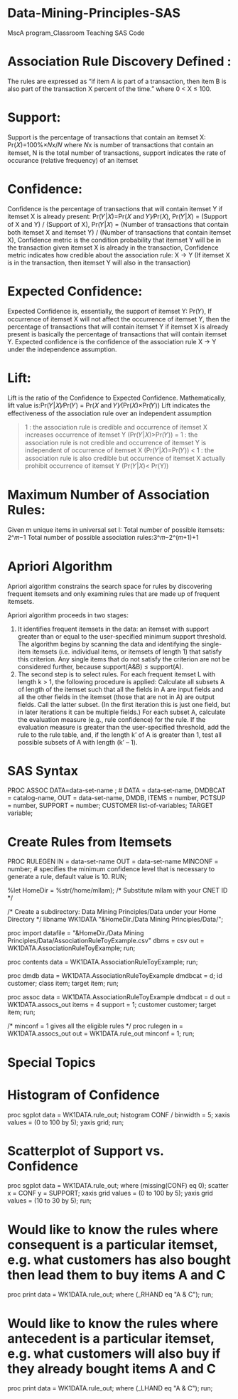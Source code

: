 # Data-Mining-Principles-SAS
MscA program_Classroom Teaching SAS Code 

# Association Rule Discovery Defined :
The rules are expressed as “if item A is part of a transaction, then item B is also part of the transaction X percent of the time.” where 0 < X ≤ 100.

# Support: 
Support is the percentage of transactions that contain an itemset X: Pr(𝑋)=100%×𝑁x/𝑁 where 𝑁x is number of transactions that contain an itemset, N is the total number of transactions, support indicates the rate of occurance (relative frequency) of an itemset

# Confidence: 
Confidence is the percentage of transactions that will contain itemset Y if itemset X is already present: Pr(𝑌|𝑋)=Pr(𝑋 and 𝑌)∕Pr(𝑋), Pr(𝑌|𝑋) = (Support of X and Y) / (Support of X), Pr(𝑌|𝑋) = (Number of transactions that contain both itemset X and itemset Y) / (Number of transactions that contain itemset X), Confidence metric is the condition probability that itemset Y will be in the transaction given itemset X is already in the transaction, Confidence metric indicates how credible about the association rule: X → Y (If itemset X is in the transaction, then itemset Y will also in the transaction)

# Expected Confidence: 
Expected Confidence is, essentially, the support of itemset Y: Pr(𝑌), If occurrence of itemset X will not affect the occurrence of itemset Y, then the percentage of transactions that will contain itemset Y if itemset X is already present is basically the percentage of transactions that will contain itemset Y. Expected confidence is the confidence of the association rule X → Y under the independence assumption. 

# Lift: 
Lift is the ratio of the Confidence to Expected Confidence. Mathematically, lift value is:Pr(𝑌|𝑋)∕Pr(𝑌)  = Pr(𝑋 and 𝑌)∕(Pr(𝑋)×Pr(𝑌)) Lift indicates the effectiveness of the association rule over an independent assumption
> 1 :  the association rule is credible and occurrence of itemset X increases occurrence of itemset Y (Pr(𝑌|𝑋)>Pr(𝑌)) 
= 1 : the association rule is not credible and occurrence of itemset Y is independent of occurrence of itemset X (Pr(𝑌|𝑋)=Pr(𝑌)) 
< 1 : the association rule is also credible but occurrence of itemset X actually prohibit occurrence of itemset Y (Pr(𝑌|𝑋)< Pr(Y))

# Maximum Number of Association Rules: 
Given m unique items in universal set I:
Total number of possible itemsets: 2^𝑚−1
Total number of possible association rules:3^𝑚−2^(𝑚+1)+1

# Apriori Algorithm 
Apriori algorithm constrains the search space for rules by discovering frequent itemsets and only examining rules that are made up of frequent itemsets.

Apriori algorithm proceeds in two stages:
1. It identifies frequent itemsets in the data: an itemset with support greater than or equal to the user-specified minimum support threshold. The algorithm begins by scanning the data and identifying the single-item itemsets (i.e. individual items, or itemsets of length 1) that satisfy this criterion. Any single items that do not satisfy the criterion are not be considered further, because support(A&B) ≤ support(A).
2. The second step is to select rules. For each frequent itemset L with length k > 1, the following procedure is applied: Calculate all subsets A of length of the itemset such that all the fields in A are input fields and all the other fields in the itemset (those that are not in A) are output fields. Call the latter subset. (In the first iteration this is just one field, but in later iterations it can be multiple fields.) For each subset A, calculate the evaluation measure (e.g., rule confidence) for the rule. If the evaluation measure is greater than the user-specified threshold, add the rule to the rule table, and, if the length k’ of A is greater than 1, test all possible subsets of A with length (k’ – 1).


# SAS Syntax 

PROC ASSOC DATA=data-set-name <options>; # DATA = data-set-name, DMDBCAT = catalog-name, OUT = data-set-name, DMDB,  ITEMS = number, PCTSUP = number, SUPPORT = number;
CUSTOMER list-of-variables;
TARGET variable;

# Create Rules from Itemsets 
PROC RULEGEN IN = data-set-name
	     OUT = data-set-name
	     MINCONF = number;     # specifies the minimum confidence level that is necessary to generate a rule, default value is 10. 
RUN;



%let HomeDir = %str(/home/mllam);  /* Substitute mllam with your CNET ID */

/* Create a subdirectory: Data Mining Principles/Data under your Home Directory */
libname WK1DATA "&HomeDir./Data Mining Principles/Data/";

proc import datafile = "&HomeDir./Data Mining Principles/Data/AssociationRuleToyExample.csv"
            dbms = csv out = WK1DATA.AssociationRuleToyExample;
run;
   

proc contents data = WK1DATA.AssociationRuleToyExample;
run;


proc dmdb data = WK1DATA.AssociationRuleToyExample dmdbcat = d;
   id customer;
   class item;
   target item;
run;


proc assoc data = WK1DATA.AssociationRuleToyExample dmdbcat = d
           out = WK1DATA.assocs_out items = 4 support = 1;
   customer customer;
   target item;
run;


/* minconf = 1 gives all the eligible rules */
proc rulegen in = WK1DATA.assocs_out out = WK1DATA.rule_out minconf = 1;
run;

# Special Topics 
# Histogram of Confidence
proc sgplot data = WK1DATA.rule_out;
   histogram CONF / binwidth = 5;
   xaxis values = (0 to 100 by 5);
   yaxis grid;
run;


# Scatterplot of Support vs. Confidence 
proc sgplot data = WK1DATA.rule_out;
   where (missing(CONF) eq 0);
   scatter x = CONF y = SUPPORT;
   xaxis grid values = (0 to 100 by 5);
   yaxis grid values = (10 to 30 by 5);
run;


# Would like to know the rules where consequent is a particular itemset, e.g. what customers has also bought then lead them to buy items A and C 
proc print data = WK1DATA.rule_out;
   where (_RHAND eq "A & C");
run;

# Would like to know the rules where antecedent is a particular itemset, e.g. what customers will also buy if they already bought items A and C 
proc print data = WK1DATA.rule_out;
   where (_LHAND eq "A & C");
run;


















  
  
